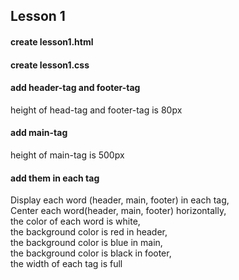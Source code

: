 ## Lesson 1
#### create lesson1.html
#### create lesson1.css

#### add header-tag and footer-tag
height of head-tag and footer-tag is 80px

#### add main-tag
height of main-tag is 500px

#### add them in each tag
Display each word (header, main, footer) in each tag,  
Center each word(header, main, footer) horizontally,  
the color of each word is white,  
the background color is red in header,  
the background color is blue in main,  
the background color is black in footer,  
the width of each tag is full




